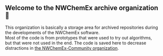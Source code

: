 ## Welcome to the NWChemEx archive organization 👋

This organization is basically a storage area for archived repositories during the developments of the NWChemEx software.  
Most of the code is from prototypes that were used to try out algorithms, but that were not used in the end. 
The code is saved here to decrease distractions in [the NWChemEx-Community organization](https://github.com/NWChemEx).
<!--

**Here are some ideas to get you started:**

🙋‍♀️ A short introduction - what is your organization all about?
🌈 Contribution guidelines - how can the community get involved?
👩‍💻 Useful resources - where can the community find your docs? Is there anything else the community should know?
🍿 Fun facts - what does your team eat for breakfast?
🧙 Remember, you can do mighty things with the power of [Markdown](https://docs.github.com/github/writing-on-github/getting-started-with-writing-and-formatting-on-github/basic-writing-and-formatting-syntax)
-->
